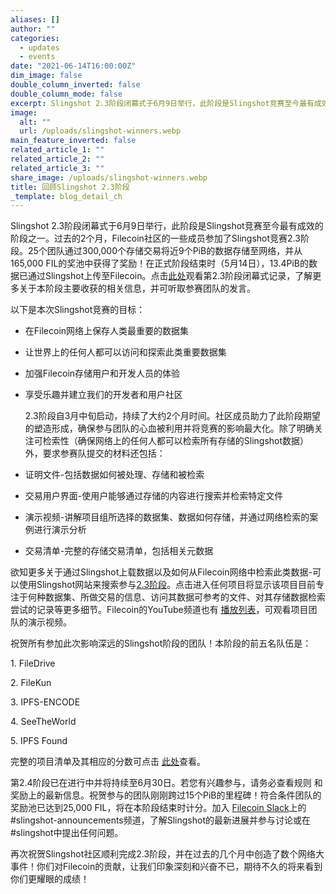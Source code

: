 ```yaml
---
aliases: []
author: ""
categories:
  - updates
  - events
date: "2021-06-14T16:00:00Z"
dim_image: false
double_column_inverted: false
double_column_mode: false
excerpt: Slingshot 2.3阶段闭幕式于6月9日举行，此阶段是Slingshot竞赛至今最有成效的阶段之一。请观看本文的完整回顾。
image:
  alt: ""
  url: /uploads/slingshot-winners.webp
main_feature_inverted: false
related_article_1: ""
related_article_2: ""
related_article_3: ""
share_image: /uploads/slingshot-winners.webp
title: 回顾Slingshot 2.3阶段
_template: blog_detail_ch
---
```


Slingshot 2.3阶段闭幕式于6月9日举行，此阶段是Slingshot竞赛至今最有成效的阶段之一。过去的2个月，Filecoin社区的一些成员参加了Slingshot竞赛2.3阶段。25个团队通过300,000个存储交易将近9个PiB的数据存储至网络，并从165,000 FIL的奖池中获得了奖励！在正式阶段结束时（5月14日），13.4PiB的数据已通过Slingshot上传至Filecoin。点击[此处](https://www.youtube.com/watch?v=uG8RtJuFcqc)观看第2.3阶段闭幕式记录，了解更多关于本阶段主要收获的相关信息，并可听取参赛团队的发言。

以下是本次Slingshot竞赛的目标：

- 在Filecoin网络上保存人类最重要的数据集
- 让世界上的任何人都可以访问和探索此类重要数据集
- 加强Filecoin存储用户和开发人员的体验
- 享受乐趣并建立我们的开发者和用户社区

  2.3阶段自3月中旬启动，持续了大约2个月时间。社区成员助力了此阶段期望的塑造形成，确保参与团队的心血被利用并将竞赛的影响最大化。除了明确关注可检索性（确保网络上的任何人都可以检索所有存储的Slingshot数据）外，要求参赛队提交的材料还包括：

- 证明文件-包括数据如何被处理、存储和被检索
- 交易用户界面-使用户能够通过存储的内容进行搜索并检索特定文件
- 演示视频-讲解项目组所选择的数据集、数据如何存储，并通过网络检索的案例进行演示分析
- 交易清单-完整的存储交易清单，包括相关元数据

欲知更多关于通过Slingshot上载数据以及如何从Filecoin网络中检索此类数据-可以使用Slingshot网站来搜索参与[2.3阶段](https://slingshot.filecoin.io/?phase=2.3)。点击进入任何项目将显示该项目目前专注于何种数据集、所做交易的信息、访问其数据可参考的文件、对其存储数据检索尝试的记录等更多细节。Filecoin的YouTube频道也有 [播放列表](https://www.youtube.com/watch?v=skVyyKz1sxk&list=PL_0VrY55uV1-WWIvuw1-JySjbcl4874RW)，可观看项目团队的演示视频。

祝贺所有参加此次影响深远的Slingshot阶段的团队！本阶段的前五名队伍是：

1\. FileDrive

2\. FileKun

3\. IPFS-ENCODE

4\. SeeTheWorld

5\. IPFS Found

完整的项目清单及其相应的分数可点击 [此处](https://docs.google.com/spreadsheets/d/1_uJ7BYshxXH0vPun3gTD7zMcq0VG-8pAzejg3QDG514/edit?usp=sharing)查看。

第2.4阶段已在进行中并将持续至6月30日。若您有兴趣参与，请务必查看规则 和奖励上的最新信息。祝贺参与的团队刚刚跨过15个PiB的里程碑！符合条件团队的奖励池已达到25,000 FIL，将在本阶段结束时计分。加入 [Filecoin Slack](https://filecoin.io/slack)上的#slingshot-announcements频道，了解Slingshot的最新进展并参与讨论或在#slingshot中提出任何问题。

再次祝贺Slingshot社区顺利完成2.3阶段，并在过去的几个月中创造了数个网络大事件！你们对Filecoin的贡献，让我们印象深刻和兴奋不已，期待不久的将来看到你们更耀眼的成绩！
